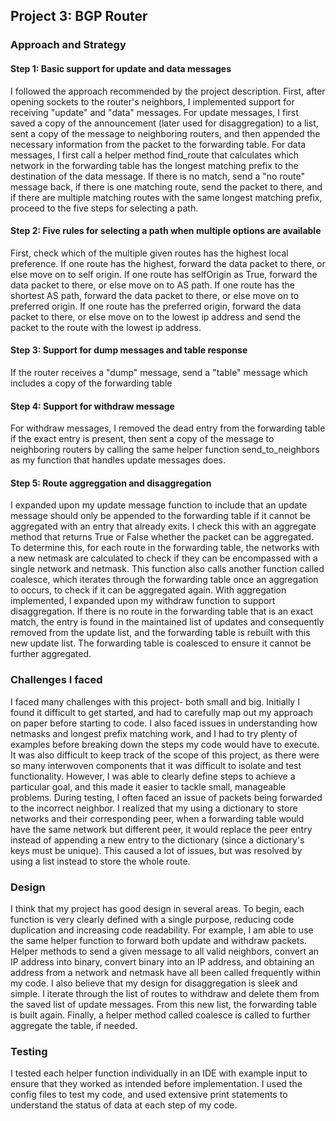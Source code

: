 ## Project 3: BGP Router

### Approach and Strategy
#### Step 1: Basic support for update and data messages
I followed the approach recommended by the project description. First, after opening sockets to the router's neighbors, I implemented support for receiving "update" and "data" messages. For update messages, I first saved a copy of the announcement (later used for disaggregation) to a list, sent a copy of the message to neighboring routers, and then appended the necessary information from the packet to the forwarding table. For data messages, I first call a helper method find_route that calculates which network in the forwarding table has the longest matching prefix to the destination of the data message. If there is no match, send a "no route" message back, if there is one matching route, send the packet to there, and if there are multiple matching routes with the same longest matching prefix, proceed to the five steps for selecting a path. 

#### Step 2: Five rules for selecting a path when multiple options are available
First, check which of the multiple given routes has the highest local preference. If one route has the highest, forward the data packet to there, or else move on to self origin. If one route has selfOrigin as True, forward the data packet to there, or else move on to AS path. If one route has the shortest AS path, forward the data packet to there, or else move on to preferred origin. If one route has the preferred origin, forward the data packet to there, or else move on to the lowest ip address and send the packet to the route with the lowest ip address.

#### Step 3: Support for dump messages and table response
If the router receives a "dump" message, send a "table" message which includes a copy of the forwarding table

#### Step 4: Support for withdraw message
For withdraw messages, I removed the dead entry from the forwarding table if the exact entry is present, then sent a copy of the message to neighboring routers by calling the same helper function send_to_neighbors as my function that handles update messages does.

#### Step 5: Route aggreggation and disaggregation
I expanded upon my update message function to include that an update message should only be appended to the forwarding table if it cannot be aggregated with an entry that already exits. I check this with an aggregate method that returns True or False whether the packet can be aggregated. To determine this, for each route in the forwarding table, the networks with a new netmask are calculated to check if they can be encompassed with a single network and netmask. This function also calls another function called coalesce, which iterates through the forwarding table once an aggregation to occurs, to check if it can be aggregated again. With aggregation implemented, I expanded upon my withdraw function to support disaggregation. If there is no route in the forwarding table that is an exact match, the entry is found in the maintained list of updates and consequently removed from the update list, and the forwarding table is rebuilt with this new update list. The forwarding table is coalesced to ensure it cannot be further aggregated.


### Challenges I faced
I faced many challenges with this project- both small and big. Initially I found it difficult to get started, and had to carefully map out my approach on paper before starting to code. I also faced issues in understanding how netmasks and longest prefix matching work, and I had to try plenty of examples before breaking down the steps my code would have to execute. It was also difficult to keep track of the scope of this project, as there were so many interwoven components that it was difficult to isolate and test functionality. However, I was able to clearly define steps to achieve a particular goal, and this made it easier to tackle small, manageable problems. During testing, I often faced an issue of packets being forwarded to the incorrect neighbor. I realized that my using a dictionary to store networks and their corresponding peer, when a forwarding table would have the same network but different peer, it would replace the peer entry instead of appending a new entry to the dictionary (since a dictionary's keys must be unique). This caused a lot of issues, but was resolved by using a list instead to store the whole route. 


### Design
I think that my project has good design in several areas. To begin, each function is very clearly defined with a single purpose, reducing code duplication and increasing code readability. For example, I am able to use the same helper function to forward both update and withdraw packets. Helper methods to send a given message to all valid neighbors, convert an IP address into binary, convert binary into an IP address, and obtaining an address from a network and netmask have all been called frequently within my code. I also believe that my design for disaggregation is sleek and simple. I iterate through the list of routes to withdraw and delete them from the saved list of update messages. From this new list, the forwarding table is built again. Finally, a helper method called coalesce is called to further aggregate the table, if needed.


### Testing
I tested each helper function individually in an IDE with example input to ensure that they worked as intended before implementation. I used the config files to test my code, and used extensive print statements to understand the status of data at each step of my code. 
